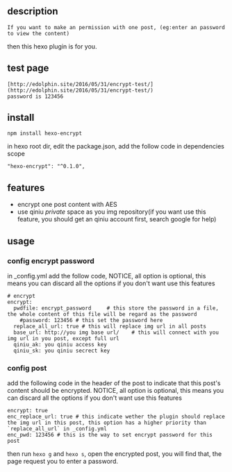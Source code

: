 ## description
	If you want to make an permission with one post, (eg:enter an password to view the content)
then this hexo plugin is for you.

## test page
	[http://edolphin.site/2016/05/31/encrypt-test/](http://edolphin.site/2016/05/31/encrypt-test/)
	password is 123456
## install
```
npm install hexo-encrypt
```
in hexo root dir, edit the package.json, add the follow code in dependencies scope
```
"hexo-encrypt": "^0.1.0",
```

## features
- encrypt one post content with AES
- use qiniu *private* space as you img repository(if you want use this feature, you should get an qiniu account first, search google for help)

## usage
### config encrypt password
in _config.yml add the follow code, NOTICE, all option is optional, this means you can discard all the options if you don't want use this features
```
# encrypt
encrypt:
  pwdfile: encrypt_password		# this store the password in a file, the whole content of this file will be regard as the password
    #password: 123456 # this set the password here
  replace_all_url: true # this will replace img url in all posts
  base_url: http://you img base url/	# this will connect with you img url in you post, except full url
  qiniu_ak: you qiniu access key 
  qiniu_sk: you qiniu secrect key 

```

### config post
add the following code in the header of the post to indicate that this post's content should be encrypted. NOTICE, all option is optional, this means you can discard all the options if you don't want use this features

```
encrypt: true
enc_replace_url: true # this indicate wether the plugin should replace the img url in this post, this option has a higher priority than `replace_all_url` in _config.yml
enc_pwd: 123456 # this is the way to set encrypt password for this post
```

then run `hexo g` and `hexo s`, open the encrypted post, 
you will find that, the page request you to enter a password.


